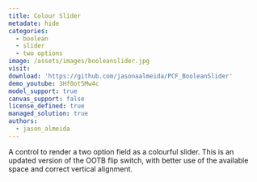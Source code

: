 ```yaml
---
title: Colour Slider
metadate: hide
categories:
  - boolean
  - slider
  - two options
image: /assets/images/booleanslider.jpg
visit:
download: 'https://github.com/jasonaalmeida/PCF_BooleanSlider'
demo_youtube: 3Hf0ot5Mw4c
model_support: true
canvas_support: false
license_defined: true
managed_solution: true
authors:
  - jason_almeida
---
```


A control to render a two option field as a colourful slider. This is an updated version of the OOTB flip switch, with better use of the available space and correct vertical alignment.
